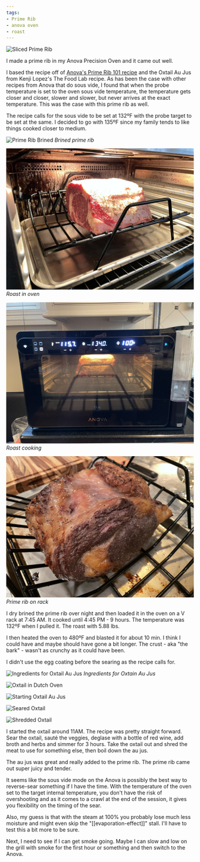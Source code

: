 ```yaml
---
tags:
- Prime Rib
- anova oven
- roast
---
```

![Sliced Prime Rib](/images/sliced-prime-rib.jpeg)

I made a prime rib in my Anova Precision Oven and it came out well.

I based the recipe off of [Anova's Prime Rib 101 recipe](https://oven.anovaculinary.com/recipe/htj4y1WPPA2sVoRlow1Y) and the Oxtail Au Jus from Kenji Lopez's The Food Lab recipe. As has been the case with other recipes from Anova that do sous vide, I found that when the probe temperature is set to the oven sous vide temperature, the temperature gets closer and closer, slower and slower, but never arrives at the exact temperature. This was the case with this prime rib as well.

The recipe calls for the sous vide to be set at 132ºF with the probe target to be set at the same. I decided to go with 135ºF since my family tends to like things cooked closer to medium.

![Prime Rib Brined](/images/brined-prime-rib.jpeg)
*Brined prime rib*

![Prime Rib on Rack in Anova Oven](/images/prime-rib-oven-rack.jpeg)
*Roast in oven*

![Prime Rib in Anova Oven](/images/prime-rib-anova.jpeg)
*Roast cooking*

![Prime Rib on Rack](/images/prime-rib-on-rack.jpeg)
*Prime rib on rack*

I dry brined the prime rib over night and then loaded it in the oven on a V rack at 7:45 AM. It cooked until 4:45 PM - 9 hours. The temperature was 132ºF when I pulled it. The roast with 5.88 lbs.

I then heated the oven to 480ºF and blasted it for about 10 min. I think I could have and maybe should have gone a bit longer. The crust - aka "the bark" - wasn't as crunchy as it could have been.

I didn't use the egg coating before the searing as the recipe calls for.

![Ingredients for Oxtail Au Jus](/images/oxtail-jus-ingredients.jpeg)
*Ingredients for Oxtain Au Jus*

![Oxtail in Dutch Oven](/images/oxtail-dutch-oven.jpeg)

![Starting Oxtail Au Jus](/images/oxtail-jus-start.jpeg)

![Seared Oxtail](/images/seared-oxtail.jpeg)

![Shredded Oxtail](/images/shredded-oxtail.jpeg)

I started the oxtail around 11AM. The recipe was pretty straight forward. Sear the oxtail, sauté the veggies, deglase with a bottle of red wine, add broth and herbs and simmer for 3 hours. Take the oxtail out and shred the meat to use for something else, then boil down the au jus.

The au jus was great and really added to the prime rib. The prime rib came out super juicy and tender.

It seems like the sous vide mode on the Anova is possibly the best way to reverse-sear something if I have the time. With the temperature of the oven set to the target internal temperature, you don't have the risk of overshooting and as it comes to a crawl at the end of the session, it gives you flexibility on the timing of the sear.

Also, my guess is that with the steam at 100% you probably lose much less moisture and might even skip the "[[evaporation-effect]]" stall. I'll have to test this a bit more to be sure.

Next, I need to see if I can get smoke going. Maybe I can slow and low on the grill with smoke for the first hour or something and then switch to the Anova.